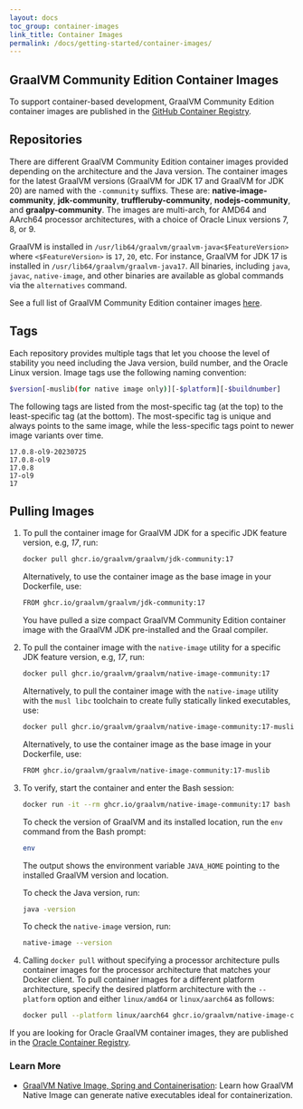 ```yaml
---
layout: docs
toc_group: container-images
link_title: Container Images
permalink: /docs/getting-started/container-images/
---
```


## GraalVM Community Edition Container Images

To support container-based development, GraalVM Community Edition container images are published in the [GitHub Container Registry](https://github.com/orgs/graalvm/packages).

## Repositories

There are different GraalVM Community Edition container images provided depending on the architecture and the Java version.
The container images for the latest GraalVM versions (GraalVM for JDK 17 and GraalVM for JDK 20) are named with the `-community` suffixs. 
These are: **native-image-community**, **jdk-community**, **truffleruby-community**, **nodejs-community**, and **graalpy-community**.
The images are multi-arch, for AMD64 and AArch64 processor architectures, with a choice of Oracle Linux versions 7, 8, or 9. 

GraalVM is installed in `/usr/lib64/graalvm/graalvm-java<$FeatureVersion>` where `<$FeatureVersion>` is `17`, `20`, etc. 
For instance, GraalVM for JDK 17 is installed in `/usr/lib64/graalvm/graalvm-java17`. 
All binaries, including `java`, `javac`, `native-image`, and other binaries are available as global commands via the `alternatives` command.

See a full list of GraalVM Community Edition container images [here](https://github.com/graalvm/container).

## Tags

Each repository provides multiple tags that let you choose the level of stability you need including the Java version, build number, and the Oracle Linux version. 
Image tags use the following naming convention:

```bash
$version[-muslib(for native image only)][-$platform][-$buildnumber]
```

The following tags are listed from the most-specific tag (at the top) to the least-specific tag (at the bottom). 
The most-specific tag is unique and always points to the same image, while the less-specific tags point to newer image variants over time.

```
17.0.8-ol9-20230725 
17.0.8-ol9 
17.0.8 
17-ol9 
17
```

## Pulling Images

1. To pull the container image for GraalVM JDK for a specific JDK feature version, e.g, _17_, run:
    ```bash
    docker pull ghcr.io/graalvm/graalvm/jdk-community:17
    ```
    
    Alternatively, to use the container image as the base image in your Dockerfile, use:
    ```bash
    FROM ghcr.io/graalvm/graalvm/jdk-community:17
    ```

    You have pulled a size compact GraalVM Community Edition container image with the GraalVM JDK pre-installed and the Graal compiler.

2. To pull the container image with the `native-image` utility for a specific JDK feature version, e.g, _17_, run: 
    ```bash
    docker pull ghcr.io/graalvm/graalvm/native-image-community:17
    ```

	Alternatively, to pull the container image with the `native-image` utility with the `musl libc` toolchain to create fully statically linked executables, use:
    ```bash
    docker pull ghcr.io/graalvm/graalvm/native-image-community:17-muslib
    ```
    
    Alternatively, to use the container image as the base image in your Dockerfile, use:
    ```bash
    FROM ghcr.io/graalvm/graalvm/native-image-community:17-muslib
    ```

3. To verify, start the container and enter the Bash session:
    ```bash
    docker run -it --rm ghcr.io/graalvm/native-image-community:17 bash
    ```

	To check the version of GraalVM and its installed location, run the `env` command from the Bash prompt:
    ```bash
    env
    ```

    The output shows the environment variable `JAVA_HOME` pointing to the installed GraalVM version and location.

	To check the Java version, run:
    ```bash
    java -version
    ```
    
    To check the `native-image` version, run:
    ```bash
    native-image --version
    ```

4. Calling `docker pull` without specifying a processor architecture pulls container images for the processor architecture that matches your Docker client. 
To pull container images for a different platform architecture, specify the desired platform architecture with the `--platform` option and either `linux/amd64` or `linux/aarch64` as follows:
    ```bash
    docker pull --platform linux/aarch64 ghcr.io/graalvm/native-image-community:17
    ```

If you are looking for Oracle GraalVM container images, they are published in the [Oracle Container Registry](https://container-registry.oracle.com/ords/f?p=113:10::::::).

### Learn More

- [GraalVM Native Image, Spring and Containerisation](https://luna.oracle.com/lab/fdfd090d-e52c-4481-a8de-dccecdca7d68): Learn how GraalVM Native Image can generate native executables ideal for containerization.